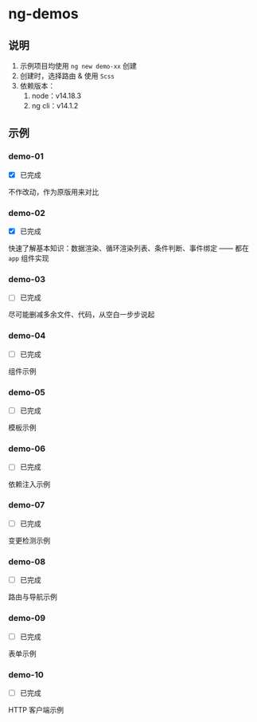 # ng-demos

## 说明

1. 示例项目均使用 `ng new demo-xx` 创建
2. 创建时，选择路由 & 使用 `Scss`
3. 依赖版本：
   1. node：v14.18.3
   2. ng cli：v14.1.2

## 示例

### demo-01

- [x] 已完成

不作改动，作为原版用来对比

### demo-02

- [x] 已完成

快速了解基本知识：数据渲染、循环渲染列表、条件判断、事件绑定 —— 都在 `app` 组件实现

### demo-03

- [ ] 已完成

尽可能删减多余文件、代码，从空白一步步说起

### demo-04

- [ ] 已完成

组件示例

### demo-05

- [ ] 已完成

模板示例

### demo-06

- [ ] 已完成

依赖注入示例

### demo-07

- [ ] 已完成

变更检测示例

### demo-08

- [ ] 已完成

路由与导航示例

### demo-09

- [ ] 已完成

表单示例

### demo-10

- [ ] 已完成

HTTP 客户端示例
